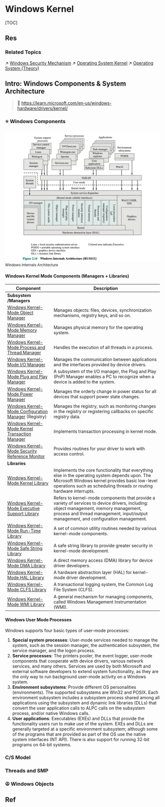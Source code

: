 # Windows Kernel

[TOC]



## Res
### Related Topics
↗ [Windows Security Mechanism](../../../../../CyberSecurity/System%20Security/Operating%20System%20Security/🪟%20Windows%20Security%20Mechanism/Windows%20Security%20Mechanism.md)
↗ [Operating System Kernel](../../../📟%20System%20Level%20Programming/🫀%20Operating%20System%20Kernel/Operating%20System%20Kernel.md)
↗ [Operating System (Theory)](../../../../🧬%20Computer%20System/Operating%20System%20(Theory)/Operating%20System%20(Theory).md)



## Intro: Windows Components & System Architecture
> 🔗 https://learn.microsoft.com/en-us/windows-hardware/drivers/kernel/


### ⭐️ Windows Components
![](../../../../../../Assets/Pics/Screenshot%202023-03-02%20at%208.35.31%20PM.png)
<small>Windows Internals Architecture</small>
#### Windows Kernel Mode Components (Managers + Libraries)

| Component                                                                                                                                                           | Description                                                                                                                                                                                                                   |
| ------------------------------------------------------------------------------------------------------------------------------------------------------------------- | ----------------------------------------------------------------------------------------------------------------------------------------------------------------------------------------------------------------------------- |
| **Subsystem /Managers**                                                                                                                                             |                                                                                                                                                                                                                               |
| [Windows Kernel-Mode Object Manager](https://learn.microsoft.com/en-us/windows-hardware/drivers/kernel/windows-kernel-mode-object-manager)                          | Manages objects: files, devices, synchronization mechanisms, registry keys, and so on.                                                                                                                                        |
| [Windows Kernel-Mode Memory Manager](https://learn.microsoft.com/en-us/windows-hardware/drivers/kernel/windows-kernel-mode-memory-manager)                          | Manages physical memory for the operating system.                                                                                                                                                                             |
| [Windows Kernel-Mode Process and Thread Manager](https://learn.microsoft.com/en-us/windows-hardware/drivers/kernel/windows-kernel-mode-process-and-thread-manager)  | Handles the execution of all threads in a process.                                                                                                                                                                            |
| [Windows Kernel-Mode I/O Manager](https://learn.microsoft.com/en-us/windows-hardware/drivers/kernel/windows-kernel-mode-i-o-manager)                                | Manages the communication between applications and the interfaces provided by device drivers.                                                                                                                                 |
| [Windows Kernel-Mode Plug and Play Manager](https://learn.microsoft.com/en-us/windows-hardware/drivers/kernel/windows-kernel-mode-plug-and-play-manager)            | A subsystem of the I/O manager, the Plug and Play (PnP) Manager enables a PC to recognize when a device is added to the system.                                                                                               |
| [Windows Kernel-Mode Power Manager](https://learn.microsoft.com/en-us/windows-hardware/drivers/kernel/windows-kernel-mode-power-manager)                            | Manages the orderly change in power status for all devices that support power state changes.                                                                                                                                  |
| [Windows Kernel-Mode Configuration Manager](https://learn.microsoft.com/en-us/windows-hardware/drivers/kernel/windows-kernel-mode-configuration-manager) (Registry) | Manages the registry, such as monitoring changes in the registry or registering callbacks on specific registry data.                                                                                                          |
| [Windows Kernel-Mode Kernel Transaction Manager](https://learn.microsoft.com/en-us/windows-hardware/drivers/kernel/windows-kernel-mode-kernel-transaction-manager)  | Implements transaction processing in kernel mode.                                                                                                                                                                             |
| [Windows Kernel-Mode Security Reference Monitor](https://learn.microsoft.com/en-us/windows-hardware/drivers/kernel/windows-kernel-mode-security-reference-monitor)  | Provides routines for your driver to work with access control.                                                                                                                                                                |
| **Libraries**                                                                                                                                                       |                                                                                                                                                                                                                               |
| [Windows Kernel-Mode Kernel Library](https://learn.microsoft.com/en-us/windows-hardware/drivers/kernel/windows-kernel-mode-kernel-library)                          | Implements the core functionality that everything else in the operating system depends upon. The Microsoft Windows kernel provides basic low-level operations such as scheduling threads or routing hardware interrupts.      |
| [Windows Kernel-Mode Executive Support Library](https://learn.microsoft.com/en-us/windows-hardware/drivers/kernel/windows-kernel-mode-executive-support-library)    | Refers to kernel-mode components that provide a variety of services to device drivers, including: object management, memory management, process and thread management, input/output management, and configuration management. |
| [Windows Kernel-Mode Run-Time Library](https://learn.microsoft.com/en-us/windows-hardware/drivers/kernel/windows-kernel-mode-run-time-library)                      | A set of common utility routines needed by various kernel-mode components.                                                                                                                                                    |
| [Windows Kernel-Mode Safe String Library](https://learn.microsoft.com/en-us/windows-hardware/drivers/kernel/windows-kernel-mode-safe-string-library)                | A safe string library to provide greater security in kernel-mode development.                                                                                                                                                 |
| [Windows Kernel-Mode DMA Library](https://learn.microsoft.com/en-us/windows-hardware/drivers/kernel/windows-kernel-mode-dma-library)                                | A direct memory access (DMA) library for device driver developers.                                                                                                                                                            |
| [Windows Kernel-Mode HAL Library](https://learn.microsoft.com/en-us/windows-hardware/drivers/kernel/windows-kernel-mode-hal-library)                                | A hardware abstraction layer (HAL) for kernel-mode driver development.                                                                                                                                                        |
| [Windows Kernel-Mode CLFS Library](https://learn.microsoft.com/en-us/windows-hardware/drivers/kernel/windows-kernel-mode-clfs-library)                              | A transactional logging system, the Common Log File System (CLFS).                                                                                                                                                            |
| [Windows Kernel-Mode WMI Library](https://learn.microsoft.com/en-us/windows-hardware/drivers/kernel/windows-kernel-mode-wmi-library)                                | A general mechanism for managing components, called Windows Management Instrumentation (WMI).                                                                                                                                 |
#### Windows User Mode Processes
Windows supports four basic types of user-mode processes:
1. **Special system processes**: User-mode services needed to manage the system, such as the session manager, the authentication subsystem, the service manager, and the logon process.
2. **Service processes**: The printers pooler, the event logger, user-mode components that cooperate with device drivers, various network services, and many others. Services are used by both Microsoft and external software developers to extend system functionality, as they are the only way to run background user-mode activity on a Windows system. 
3. **Environment subsystems**: Provide different OS personalities (environments). The supported subsystems are Win32 and POSIX. Each environment subsystem includes a subsystem process shared among all applications using the subsystem and dynamic link libraries (DLLs) that convert the user application calls to ALPC calls on the subsystem process, and/or native Windows calls. 
4. **User applications**: Executables (EXEs) and DLLs that provide the functionality users run to make use of the system. EXEs and DLLs are generally targeted at a specific environment subsystem; although some of the programs that are provided as part of the OS use the native system interfaces (NT API). There is also support for running 32-bit programs on 64-bit systems.


### C/S Model


### Threads and SMP


### ☮️ Windows Objects



## Ref
[Kernel-Mode Driver Architecture Design Guide | Microsoft Documentation]: https://learn.microsoft.com/en-us/windows-hardware/drivers/kernel/
